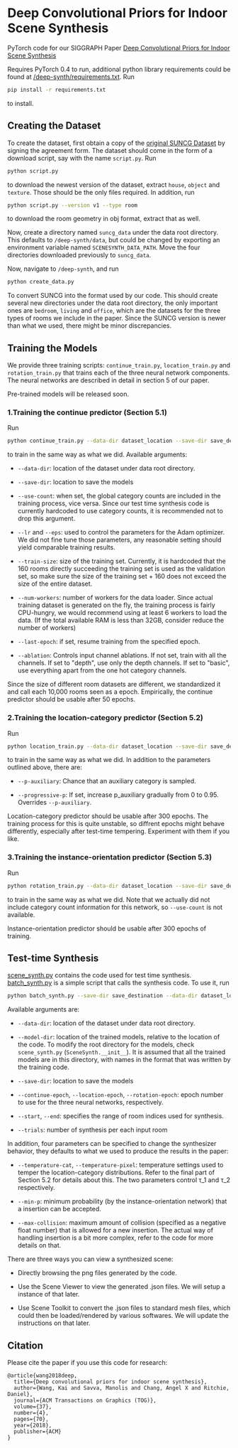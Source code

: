 # Deep Convolutional Priors for Indoor Scene Synthesis
PyTorch code for our SIGGRAPH Paper [Deep Convolutional Priors for Indoor Scene Synthesis](https://kwang-ether.github.io/pdf/deepsynth.pdf)

Requires PyTorch 0.4 to run, additional python library requirements could be found at [/deep-synth/requirements.txt](/deep-synth/requirements.txt). Run
```bash
pip install -r requirements.txt
```
to install.

## Creating the Dataset
To create the dataset, first obtain a copy of the [original SUNCG Dataset](http://suncg.cs.princeton.edu/) by signing the agreement form. The dataset should come in the form of a download script, say with the name `script.py`. 
Run 
```bash
python script.py
```
to download the newest version of the dataset, extract `house`, `object` and `texture`. Those should be the only files required. 
In addition, run 
```bash
python script.py --version v1 --type room
```
to download the room geometry in obj format, extract that as well.

Now, create a directory named `suncg_data` under the data root directory. This defaults to `/deep-synth/data`, but could be changed by exporting an environment variable named `SCENESYNTH_DATA_PATH`. Move the four directories downloaded previously to `suncg_data`.

Now, navigate to `/deep-synth`, and run
```bash
python create_data.py
```
To convert SUNCG into the format used by our code. This should create several new directories under the data root directory, the only important ones are `bedroom`, `living` and `office`, which are the datasets for the three types of rooms we include in the paper. Since the SUNCG version is newer than what we used, there might be minor discrepancies.

## Training the Models
We provide three training scripts: `continue_train.py`, `location_train.py` and `rotation_train.py` that trains each of the three neural network components. The neural networks are described in detail in section 5 of our paper.

Pre-trained models will be released soon.

### 1.Training the continue predictor (Section 5.1)

Run
```bash
python continue_train.py --data-dir dataset_location --save-dir save_destination --train-size train_set_size --use-count
```
to train in the same way as what we did. Available arguments:

- `--data-dir`: location of the dataset under data root directory.

- `--save-dir`: location to save the models

- `--use-count`: when set, the global category counts are included in the training process, vice versa. Since our test time synthesis code is currently hardcoded to use category counts, it is recommended not to drop this argument.

- `--lr` and `--eps`: used to control the parameters for the Adam optimizer. We did not fine tune those parameters, any reasonable setting should yield comparable training results.

- `--train-size`: size of the training set. Currently, it is hardcoded that the 160 rooms directly succeeding the training set is used as the validation set, so make sure the size of the training set + 160 does not exceed the size of the entire dataset.

- `--num-workers`: number of workers for the data loader. Since actual training dataset is generated on the fly, the training process is fairly CPU-hungry, we would recommend using at least 6 workers to load the data. (If the total available RAM is less than 32GB, consider reduce the number of workers)

- `--last-epoch`: if set, resume training from the specified epoch.

- `--ablation`: Controls input channel ablations. If not set, train with all the channels. If set to "depth", use only the depth channels. If set to "basic", use everything apart from the one hot category channels.

Since the size of different room datasets are different, we standardized it and call each 10,000 rooms seen as a epoch. Empirically, the continue predictor should be usable after 50 epochs.

### 2.Training the location-category predictor (Section 5.2)

Run
```bash
python location_train.py --data-dir dataset_location --save-dir save_destination --train-size train_set_size --use-count --progressive-p 
```
to train in the same way as what we did. In addition to the parameters outlined above, there are:

- `--p-auxiliary`: Chance that an auxiliary category is sampled. 

- `--progressive-p`: If set, increase p_auxiliary gradually from 0 to 0.95. Overrides `--p-auxiliary`.

Location-category predictor should be usable after 300 epochs. The training process for this is quite unstable, so diffrent epochs might behave differently, especially after test-time tempering. Experiment with them if you like.

### 3.Training the instance-orientation predictor (Section 5.3)

Run
```bash
python rotation_train.py --data-dir dataset_location --save-dir save_destination --train-size train_set_size
```
to train in the same way as what we did. Note that we actually did not include category count information for this network, so `--use-count` is not available.

Instance-orientation predictor should be usable after 300 epochs of training.

## Test-time Synthesis
[scene_synth.py](/deep-synth/scene_synth.py) contains the code used for test time synthesis. [batch_synth.py](/deep-synth/batch_synth.py) is a simple script that calls the synthesis code. To use it, run
```bash
python batch_synth.py --save-dir save_destination --data-dir dataset_location --model-dir model_location --continue-epoch epoch_number --location_epoch epoch_number --rotation_epoch epoch_number --start start_room_index --end end_room_index
```

Available arguments are:

- `--data-dir`: location of the dataset under data root directory.

- `--model-dir`: location of the trained models, relative to the location of the code. To modify the root directory for the models, check `scene_synth.py` (`SceneSynth.__init__`). It is assumed that all the trained models are in this directory, with names in the format that was written by the training code.

- `--save-dir`: location to save the models

- `--continue-epoch`, `--location-epoch`, `--rotation-epoch`: epoch number to use for the three neural networks, respectively.

- `--start`, `--end`: specifies the range of room indices used for synthesis.

- `--trials`: number of synthesis per each input room

In addition, four parameters can be specified to change the synthesizer behavior, they defaults to what we used to produce the results in the paper:

- `--temperature-cat`, `--temperature-pixel`: temperature settings used to temper the location-category distributions. Refer to the final part of Section 5.2 for details about this. The two parameters control τ_1 and τ_2 respectively.

- `--min-p`: minimum probability (by the instance-orientation network) that a insertion can be accepted.

- `--max-collision`: maximum amount of collision (specified as a negative float number) that is allowed for a new insertion. The actual way of handling insertion is a bit more complex, refer to the code for more details on that.

There are three ways you can view a synthesized scene:

- Directly browsing the png files generated by the code.

- Use the Scene Viewer to view the generated .json files. We will setup a instance of that later.

- Use Scene Toolkit to convert the .json files to standard mesh files, which could then be loaded/rendered by various softwares. We will update the instructions on that later.

## Citation
Please cite the paper if you use this code for research:
```
@article{wang2018deep,
  title={Deep convolutional priors for indoor scene synthesis},
  author={Wang, Kai and Savva, Manolis and Chang, Angel X and Ritchie, Daniel},
  journal={ACM Transactions on Graphics (TOG)},
  volume={37},
  number={4},
  pages={70},
  year={2018},
  publisher={ACM}
}
```
